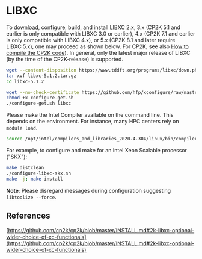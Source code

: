 # LIBXC

To [download](https://gitlab.com/libxc/libxc/-/releases), configure, build, and install [LIBXC](https://www.tddft.org/programs/libxc/)&#160;2.x, 3.x (CP2K&#160;5.1 and earlier is only compatible with LIBXC&#160;3.0 or earlier), 4.x (CP2K&#160;7.1 and earlier is only compatible with LIBXC&#160;4.x), or 5.x (CP2K&#160;8.1 and later require LIBXC&#160;5.x), one may proceed as shown below. For CP2K, see also [How to compile the CP2K code](https://github.com/cp2k/cp2k/blob/master/INSTALL.md#2k-libxc-optional-wider-choice-of-xc-functionals)). In general, only the latest major release of LIBXC (by the time of the CP2K-release) is supported.

```bash
wget --content-disposition https://www.tddft.org/programs/libxc/down.php?file=5.1.2/libxc-5.1.2.tar.gz
tar xvf libxc-5.1.2.tar.gz
cd libxc-5.1.2

wget --no-check-certificate https://github.com/hfp/xconfigure/raw/master/configure-get.sh
chmod +x configure-get.sh
./configure-get.sh libxc
```

Please make the Intel Compiler available on the command line. This depends on the environment. For instance, many HPC centers rely on `module load`.

```bash
source /opt/intel/compilers_and_libraries_2020.4.304/linux/bin/compilervars.sh intel64
```

For example, to configure and make for an Intel Xeon Scalable processor ("SKX"):

```bash
make distclean
./configure-libxc-skx.sh
make -j; make install
```

**Note**: Please disregard messages during configuration suggesting `libtoolize --force`.

## References

[https://github.com/cp2k/cp2k/blob/master/INSTALL.md#2k-libxc-optional-wider-choice-of-xc-functionals](https://github.com/cp2k/cp2k/blob/master/INSTALL.md#2k-libxc-optional-wider-choice-of-xc-functionals)

